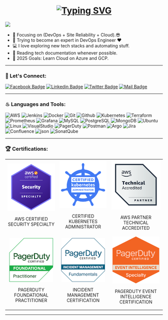 <h1 align="center">
  <a href="https://git.io/typing-svg">
    <img src="https://readme-typing-svg.herokuapp.com/?lines=Hello,+there!+👋;This+is+AHMED+U...;Nice+to+meet+you!;A+DevOps+Engineer!;A+SRE!;A+Cloud+Engineer!&center=true&size=30" alt="Typing SVG">
  </a>
</h1>

![](https://komarev.com/ghpvc/?username=ahmed-u&color=brightgreen)

- 🔭 Focusing on (DevOps + Site Reliability + Cloud).😎
- 🌱 Trying to become an expert in DevOps Engineer ❤
- 💻 I love exploring new tech stacks and automating stuff.
- 📰 Reading tech documentation whenever possible.
- 🥅 2025 Goals: Learn Cloud on Azure and GCP.

---

### 🔰 Let's Connect:

[![Facebook Badge](https://img.shields.io/badge/Facebook-1877F2?style=for-the-badge&logo=facebook&logoColor=white)](https://www.facebook.com/ahmedu2206)
[![Linkedin Badge](https://img.shields.io/badge/LinkedIn-0077B5?style=for-the-badge&logo=linkedin&logoColor=white)](https://www.linkedin.com/in/ahmed-u22/)
[![Twitter Badge](https://img.shields.io/badge/Twitter-1DA1F2?style=for-the-badge&logo=twitter&logoColor=white)](https://x.com/ahmed_u2206)
[![Mail Badge](https://img.shields.io/badge/Gmail-D14836?style=for-the-badge&logo=gmail&logoColor=white)](mailto:ahmedumar2206@gmail.com)

---

### ♨ Languages and Tools:

![AWS](https://img.shields.io/badge/AWS-darkorange?style=for-the-badge&logo=amazonwebservices&logoColor=black)
![Jenkins](https://img.shields.io/badge/Jenkins-white?style=for-the-badge&logo=Jenkins&logoColor=darkred)
![Docker](https://img.shields.io/badge/Docker-0CC1F3?style=for-the-badge&logo=docker&logoColor=white)
![Git](https://img.shields.io/badge/GIT-E44C30?style=for-the-badge&logo=git&logoColor=white)
![Github](https://img.shields.io/badge/github-F7F7F7?style=for-the-badge&logo=github&logoColor=000000)
![Kubernetes](https://img.shields.io/badge/kubernetes-007ACC?style=for-the-badge&logo=kubernetes&logoColor=white)
![Terraform](https://img.shields.io/badge/Terraform-black?style=for-the-badge&logo=terraform&logoColor=blue)
![Prometheus](https://img.shields.io/badge/Prometheus-E34F26?style=for-the-badge&logo=Prometheus&logoColor=white)
![Grafana](https://img.shields.io/badge/Grafana-black?style=for-the-badge&logo=Grafana&logoColor=Black)
![MySQL](https://img.shields.io/badge/MySQL-005C84?style=for-the-badge&logo=mysql&logoColor=white)
![PostgreSQL](https://img.shields.io/badge/PostgreSQL-31658D?style=for-the-badge&logo=PostgreSQL&logoColor=white)
![MongoDB](https://img.shields.io/badge/MongoDB-F7F7F7?style=for-the-badge&logo=mongodb&logoColor=49A248)
![Ubuntu](https://img.shields.io/badge/Ubuntu-E05924?style=for-the-badge&logo=ubuntu&logoColor=black)
![Linux](https://img.shields.io/badge/Linux-FFFBC8?style=for-the-badge&logo=Linux&logoColor=black)
![VisualStudio](https://img.shields.io/badge/VisualStudio-2C2B30?style=for-the-badge&logo=VisualStudioCode&logoColor=007ACC)
![PagerDuty](https://img.shields.io/badge/PagerDuty-grey?style=for-the-badge&logo=pagerduty&logoColor=green)
![Postman](https://img.shields.io/badge/Postman-FF6C37?style=for-the-badge&logo=Postman&logoColor=white)
![Argo](https://img.shields.io/badge/Argo-f7f7f7?style=for-the-badge&logo=Argo&logoColor=FF6C37)
![Jira](https://img.shields.io/badge/jira-%230A0FFF.svg?style=for-the-badge&logo=jira&logoColor=white)
![Confluence](https://img.shields.io/badge/confluence-%230A0FFF.svg?style=for-the-badge&logo=confluence&logoColor=white)
![json](https://img.shields.io/badge/json-5E5C5C?style=for-the-badge&logo=json&logoColor=white)
![SonatQube](https://img.shields.io/badge/Sonarqube-5190cf?style=for-the-badge&logo=sonarqube&logoColor=white)

---

### 🏆 Certifications:
<div id="certificates" align="center">
  <table>
    <tr>
      <td align="center">
        <a href="https://www.credly.com/badges/c7d6313a-7a94-4ec9-801a-fadb8419187d/public_url" target="_blank">
          <img src="/aws-certified-security-specialty.png" alt="AWS CERTIFIED SECURITY SPECIALTY" width="155">
        </a>
        <p>AWS CERTIFIED SECURITY SPECIALTY</p>
      </td>
      <td align="center">
        <a href="https://www.credly.com/badges/4f971a76-8429-48a2-94c4-9f4d9248b1df/public_url" target="_blank">
          <img src="/cka-certified-kubernetes-administrator.png" alt="CERTIFIED KUBERNETES ADMINISTRATOR" width="160">
        </a>
        <p>CERTIFIED KUBERNETES ADMINISTRATOR</p>
      </td>
      <td align="center">
        <a href="https://www.credly.com/badges/12d09d0a-99f3-44b8-94c9-d29ce34f60b1/public_url" target="_blank">
          <img src="/aws-partner-technical-accredited.png" alt="AWS PARTNER TECHNICAL ACCREDITED" width="160">
        </a>
        <p>AWS PARTNER TECHNICAL ACCREDITED</p>
      </td>
    </tr>
    <tr>
      <td align="center">
        <a href="https://www.credly.com/badges/a2f78568-05e6-4fdc-b3d5-b916b734e4ef/public_url" target="_blank">
          <img src="/pagerduty-foundational-practitioner-certification.png" alt="PAGERDUTY FOUNDATIONAL PRACTITIONER" width="140">
        </a>
        <p>PAGERDUTY FOUNDATIONAL PRACTITIONER</p>
      </td>
      <td align="center">
        <a href="https://www.credly.com/badges/3c173eae-8832-4447-b53a-1a4442f7fae0/public_url" target="_blank">
          <img src="/incident-management-certification.png" alt="INCIDENT MANAGEMENT CERTIFICATION" width="140">
        </a>
        <p>INCIDENT MANAGEMENT CERTIFICATION</p>
      </td>
      <td align="center">
        <a href="https://www.credly.com/badges/2cecc9c8-32eb-4995-b620-5eae3ae0a1c7/public_url" target="_blank">
          <img src="/pagerduty-event-intelligence-certification.png" alt="PAGERDUTY EVENT INTELLIGENCE CERTIFICATION" width="150">
        </a>
        <p>PAGERDUTY EVENT INTELLIGENCE CERTIFICATION</p>
      </td>
    </tr>
  </table>
</div>

---
<!---
Ahmed-U-Github/Ahmed-U-Github is a ✨ special ✨ repository because its `README.md` (this file) appears on your GitHub profile.
You can click the Preview link to take a look at your changes.
--->
